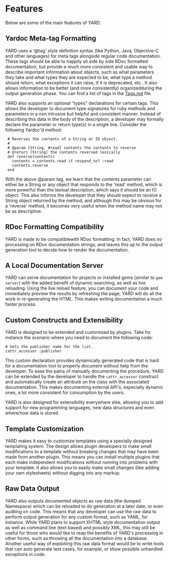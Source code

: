 # Features

Below are some of the main features of YARD.

## Yardoc Meta-tag Formatting

YARD uses a '@tag' style definition syntax (like Python, Java, Objective-C and other languages) 
for meta tags alongside regular code
documentation. These tags should be able to happily sit side by side RDoc formatted
documentation, but provide a much more consistent and usable way to describe
important information about objects, such as what parameters they take and what types
they are expected to be, what type a method should return, what exceptions it can 
raise, if it is deprecated, etc.. It also allows information to be better (and more 
consistently) organizedduring the output generation phase. You can find a list
of tags in the [Tags.md](http://yardoc.org/docs/yard/file/docs/Tags.md#List_of_Available_Tags) file.

YARD also supports an optional "types" declarations for certain tags.
This allows the developer to document type signatures for ruby methods and
parameters in a non intrusive but helpful and consistent manner. Instead of
describing this data in the body of the description, a developer may formally
declare the parameter or return type(s) in a single line. Consider the
following Yardoc'd method:

     # Reverses the contents of a String or IO object. 
     # 
     # @param [String, #read] contents the contents to reverse 
     # @return [String] the contents reversed lexically 
     def reverse(contents) 
       contents = contents.read if respond_to? :read 
       contents.reverse 
     end
                                                                     
With the above @param tag, we learn that the contents parameter can either be
a String or any object that responds to the 'read' method, which is more
powerful than the textual description, which says it should be an IO object.
This also informs the developer that they should expect to receive a String
object returned by the method, and although this may be obvious for a
'reverse' method, it becomes very useful when the method name may not be as
descriptive.

## RDoc Formatting Compatibility

YARD is made to be compatiblewith RDoc formatting. In fact, YARD does no 
processing on RDoc documentation strings, and leaves this up to the output 
generation tool to decide how to render the documentation.

## A Local Documentation Server

YARD can serve documentation for projects or installed gems (similar to 
`gem server`) with the added benefit of dynamic searching, as well as live 
reloading. Using the live reload feature, you can document your code and 
immediately preview the results by refreshing the page; YARD will do all the 
work in re-generating the HTML. This makes writing documentation a much 
faster process.

## Custom Constructs and Extensibility

YARD is designed to be extended and customized by plugins. Take for instance 
the scenario where you need to document the following code:
   
    # Sets the publisher name for the list.
    cattr_accessor :publisher
                                                                        
This custom declaration provides dynamically generated code that is hard for a
documentation tool to properly document without help from the developer. To
ease the pains of manually documenting the procedure, YARD can be extended by
the developer to handle the `cattr_accessor` construct and automatically create
an attribute on the class with the associated documentation. This makes
documenting external API's, especially dynamic ones, a lot more consistent for
consumption by the users.

YARD is also designed for extensibility everywhere else, allowing you to add
support for new programming languages, new data structures and even where/how
data is stored.

## Template Customization

YARD makes it easy to customize templates using a specially designed templating 
system. The design allows plugin developers to make small modifications to a
template without breaking changes that may have been made from another plugin.
This means you can install multiple plugins that each make independent modifications
without running into problems with your template. It also allows you to easily
make small changes (like adding your own stylesheets) without digging into
any markup.
                                                                              
## Raw Data Output

YARD also outputs documented objects as raw data (the dumped Namespace) which 
can be reloaded to do generation at a later date, or even auditing on code. This 
means that any developer can use the raw data to perform output generation for 
any custom format, such as YAML, for instance. While YARD plans to support XHTML 
style documentation output as well as command line (text based) and possibly XML, 
this may still be useful for those who would like to reap the benefits of YARD's 
processing in other forms, such as throwing all the documentation into a database.
Another useful way of exploiting this raw data format would be to write tools 
that can auto generate test cases, for example, or show possible unhandled 
exceptions in code.

